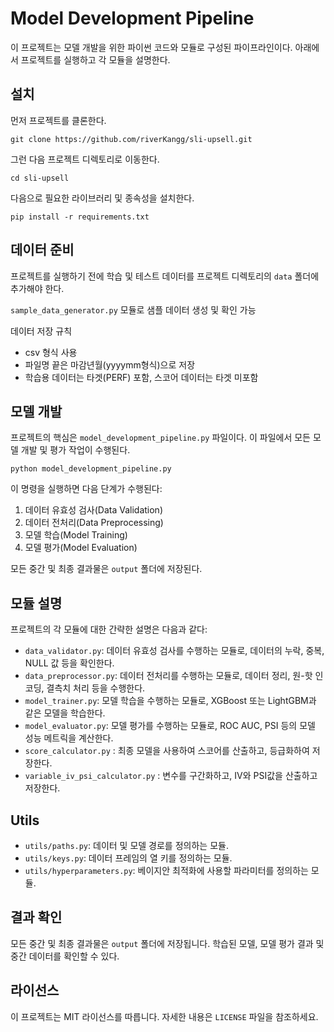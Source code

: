 
# Model Development Pipeline

이 프로젝트는 모델 개발을 위한 파이썬 코드와 모듈로 구성된 파이프라인이다. 아래에서 프로젝트를 실행하고 각 모듈을 설명한다.

## 설치

먼저 프로젝트를 클론한다.

```
git clone https://github.com/riverKangg/sli-upsell.git
```

그런 다음 프로젝트 디렉토리로 이동한다.

```
cd sli-upsell
```

다음으로 필요한 라이브러리 및 종속성을 설치한다.

```
pip install -r requirements.txt
```

## 데이터 준비

프로젝트를 실행하기 전에 학습 및 테스트 데이터를 프로젝트 디렉토리의 `data` 폴더에 추가해야 한다.

`sample_data_generator.py` 모듈로 샘플 데이터 생성 및 확인 가능

데이터 저장 규칙
- csv 형식 사용
- 파일명 끝은 마감년월(yyyymm형식)으로 저장
- 학습용 데이터는 타겟(PERF) 포함, 스코어 데이터는 타겟 미포함

## 모델 개발

프로젝트의 핵심은 `model_development_pipeline.py` 파일이다. 이 파일에서 모든 모델 개발 및 평가 작업이 수행된다.

```
python model_development_pipeline.py
```

이 명령을 실행하면 다음 단계가 수행된다:

1. 데이터 유효성 검사(Data Validation)
2. 데이터 전처리(Data Preprocessing)
3. 모델 학습(Model Training)
4. 모델 평가(Model Evaluation)

모든 중간 및 최종 결과물은 `output` 폴더에 저장된다.

## 모듈 설명

프로젝트의 각 모듈에 대한 간략한 설명은 다음과 같다:

- `data_validator.py`: 데이터 유효성 검사를 수행하는 모듈로, 데이터의 누락, 중복, NULL 값 등을 확인한다.
- `data_preprocessor.py`: 데이터 전처리를 수행하는 모듈로, 데이터 정리, 원-핫 인코딩, 결측치 처리 등을 수행한다.
- `model_trainer.py`: 모델 학습을 수행하는 모듈로, XGBoost 또는 LightGBM과 같은 모델을 학습한다.
- `model_evaluator.py`: 모델 평가를 수행하는 모듈로, ROC AUC, PSI 등의 모델 성능 메트릭을 계산한다.
- `score_calculator.py` : 최종 모델을 사용하여 스코어를 산출하고, 등급화하여 저장한다.
- `variable_iv_psi_calculator.py` : 변수를 구간화하고, IV와 PSI값을 산출하고 저장한다.

## Utils
- `utils/paths.py`: 데이터 및 모델 경로를 정의하는 모듈.
- `utils/keys.py`: 데이터 프레임의 열 키를 정의하는 모듈.
- `utils/hyperparameters.py`: 베이지안 최적화에 사용할 파라미터를 정의하는 모듈.

## 결과 확인

모든 중간 및 최종 결과물은 `output` 폴더에 저장됩니다. 학습된 모델, 모델 평가 결과 및 중간 데이터를 확인할 수 있다.

## 라이선스

이 프로젝트는 MIT 라이선스를 따릅니다. 자세한 내용은 `LICENSE` 파일을 참조하세요.
